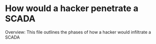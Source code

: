 # How would a hacker penetrate a SCADA
Overview: This file outlines the phases of how a hacker would infiltrate a SCADA
